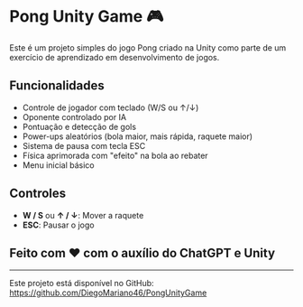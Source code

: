 
# Pong Unity Game 🎮

Este é um projeto simples do jogo Pong criado na Unity como parte de um exercício de aprendizado em desenvolvimento de jogos.

## Funcionalidades

- Controle de jogador com teclado (W/S ou ↑/↓)
- Oponente controlado por IA
- Pontuação e detecção de gols
- Power-ups aleatórios (bola maior, mais rápida, raquete maior)
- Sistema de pausa com tecla ESC
- Física aprimorada com "efeito" na bola ao rebater
- Menu inicial básico

## Controles

- **W / S** ou **↑ / ↓**: Mover a raquete
- **ESC**: Pausar o jogo

## Feito com ❤️ com o auxílio do ChatGPT e Unity

---

Este projeto está disponível no GitHub: https://github.com/DiegoMariano46/PongUnityGame

